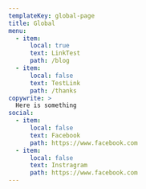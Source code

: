 ```yaml
---
templateKey: global-page
title: Global
menu:
  - item:
      local: true
      text: LinkTest
      path: /blog
  - item:
      local: false
      text: TestLink
      path: /thanks
copywrite: >
  Here is something
social:
  - item:
      local: false
      text: Facebook
      path: https://www.facebook.com
  - item:
      local: false
      text: Instragram
      path: https://www.facebook.com
---
```


